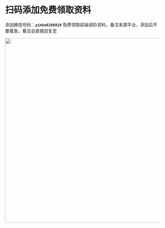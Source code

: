 <h1>扫码添加免费领取资料</h1>

添加微信号码：**`yinke8208820`** 免费领取前端进阶资料，备注来源平台，添加后不要着急，看见会直接回复您

<img width="600" src="https://github.com/user-attachments/assets/06d89473-5c54-42d8-821f-3dfcf001ee78" />
